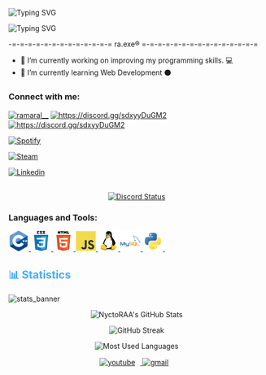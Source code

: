 <!--![logo](https://github.com/NyctoRAA/NyctoRAA/blob/main/IMG_4917.jpg)-->

<!--### print('Hello World 🌍')-->
<!--![Typing SVG](https://readme-typing-svg.herokuapp.com?color=60a5ff&lines=print)-->
<!--![Typing SVG](https://readme-typing-svg.herokuapp.com?color=ffba60&lines=Hello+World)-->
![Typing SVG](https://readme-typing-svg.herokuapp.com?color=60a5ff&lines=print('Hello+World'))

![Typing SVG](https://readme-typing-svg.herokuapp.com?color=FFFF00&lines=ra.exe®)

-=-=-=-=-=-=-=-=-=-=-=-=-= ra.exe® =-=-=-=-=-=-=-=-=-=-=-=-=-=-= 

- 🔭 I’m currently working on improving my programming skills. 💻
- 📌 I’m currently learning Web Development ⚫

<!-- - 🎮 Steam [steam_profile](https://steamcommunity.com/id/raDOTexe/)-->

<h3 align="left">Connect with me:</h3>    
     <a href="https://twitter.com/ramaral__" target="blank"><img align="center" src="https://raw.githubusercontent.com/rahuldkjain/github-profile-readme-generator/master/src/images/icons/Social/twitter.svg" alt="ramaral__" height="30" width="40" /></a>
          <a href="https://discord.gg/https://discord.gg/sdxyyDuGM2" target="blank"><img align="center" src="https://raw.githubusercontent.com/rahuldkjain/github-profile-readme-generator/master/src/images/icons/Social/discord.svg" alt="https://discord.gg/sdxyyDuGM2" height="30" width="40" /></a>
          <a href="https://github.com/NyctoRAA" target="blank"><img align="center" src="https://raw.githubusercontent.com/rahuldkjain/github-profile-readme-generator/master/src/images/icons/Social/github.svg" alt="https://discord.gg/sdxyyDuGM2" height="30" width="40" /></a>
</p>

[![Spotify](https://img.shields.io/badge/Spotify-1ED760?style=for-the-badge&logo=spotify&logoColor=white)](https://open.spotify.com/user/vzjj5ljfv43uzwgx1kzfajjfy/)


[![Steam](https://img.shields.io/badge/Steam-000000?style=for-the-badge&logo=steam&logoColor=white)](https://steamcommunity.com/id/raDOTexe/)

[![Linkedin](https://img.shields.io/badge/linkedin-%230077B5.svg?&style=for-the-badge&logo=linkedin&logoColor=white)](https://www.linkedin.com/in/rodrigo-amaral-95b04326b/)

<!--<img align="right" alt="GIF" src="https://github.com/NyctoRAA/NyctoRAA/blob/main/code.gif" width="500" height="320" />-->

<p align="left">
<p align="center">
    <br>
  <a href="https://discord.com/users/701831334884278305" target="_blank">
    <img width="45%" src="https://lanyard.cnrad.dev/api/701831334884278305?theme=dark&bg=809ecf&animated=false&hideDiscrim=true&borderRadius=30px&idleMessage=Probably%20doing%20something%20else..." alt="Discord Status"/>
    </a>


<h3 align="left">Languages and Tools:</h3>
<p align="left"> <a href="https://www.w3schools.com/cpp/" target="_blank" rel="noreferrer"> <img src="https://raw.githubusercontent.com/devicons/devicon/master/icons/cplusplus/cplusplus-original.svg" alt="cplusplus" width="40" height="40"/> </a> <a href="https://www.w3schools.com/css/" target="_blank" rel="noreferrer"> <img src="https://raw.githubusercontent.com/devicons/devicon/master/icons/css3/css3-original-wordmark.svg" alt="css3" width="40" height="40"/> </a> <a href="https://www.w3.org/html/" target="_blank" rel="noreferrer"> <img src="https://raw.githubusercontent.com/devicons/devicon/master/icons/html5/html5-original-wordmark.svg" alt="html5" width="40" height="40"/> </a> <a href="https://developer.mozilla.org/en-US/docs/Web/JavaScript" target="_blank" rel="noreferrer"> <img src="https://raw.githubusercontent.com/devicons/devicon/master/icons/javascript/javascript-original.svg" alt="javascript" width="40" height="40"/> </a> <a href="https://www.linux.org/" target="_blank" rel="noreferrer"> <img src="https://raw.githubusercontent.com/devicons/devicon/master/icons/linux/linux-original.svg" alt="linux" width="40" height="40"/> </a> <a href="https://www.mysql.com/" target="_blank" rel="noreferrer"> <img src="https://raw.githubusercontent.com/devicons/devicon/master/icons/mysql/mysql-original-wordmark.svg" alt="mysql" width="40" height="40"/> </a> <a href="https://www.python.org" target="_blank" rel="noreferrer"> <img src="https://raw.githubusercontent.com/devicons/devicon/master/icons/python/python-original.svg" alt="python" width="40" height="40"/> </a> <img src="https://cdn.jsdelivr.net/gh/devicons/devicon/icons/git/git-original.svg" style="margin-right: 14px; width: 40px;" alt=""/> <img src="https://cdn.jsdelivr.net/gh/devicons/devicon/icons/react/react-original.svg" style="margin-right: 14px; width: 40px;" alt=""/> <img src="https://cdn.jsdelivr.net/gh/devicons/devicon@latest/devicon.min.css
" style="margin-right: 14px; width: 40px;" alt=""/> </p> 
<!--<div align="center">
        <img height="150em" src="https://github-readme-stats.vercel.app/api?username=NyctoRAA&show_icons=true&theme=dark&hide_border=true&layout=compact&include_all_commits=true&count_private=true,contribs" />
        <img width="38%" src="https://github-readme-stats.vercel.app/api/top-langs?username=NyctoRAA&theme=dark&hide_border=true&layout=compact&langs_count=7" alt="Github Languages" />-->
        
<h2 style="color: #44AEFB">📊 Statistics</h2>

![stats_banner](https://user-images.githubusercontent.com/78341798/194534778-d662496c-ae00-4e8d-ae9b-b90912054e7f.gif)

<!-- Begin Stats Cards -->
<!-- Resources:  -->
<!-- Github & Languages Stats: https://github.com/anuraghazra/github-readme-stats --> 
<!-- Streak Stats: https://github.com/denvercoder1/github-readme-streak-stats -->
<!-- Change the value after ?username= to your GitHub username. -->
<div class="stats" align="center">

![NyctoRAA's GitHub Stats](https://github-readme-stats.vercel.app/api?username=NyctoRAA&hide=stars&count_private=true&show_icons=true&theme=algolia&border_radius=20)

![GitHub Streak](https://streak-stats.demolab.com?user=NyctoRAA&count_private=true&theme=algolia&border_radius=20)

![Most Used Languages](https://github-readme-stats.vercel.app/api/top-langs/?username=NyctoRAA&layout=compact&show_icons=true&theme=algolia&border_radius=20)
</div>

<!-- Begin Footer -->
<!-- Icons Resources -->
<!-- https://devicon.dev/ -->
<div class="footer" align="center" style="margin:15px;">
    <a href="https://www.youtube.com/watch?v=Gr6rBaFAOLI" target="_blank">
        <img  style="margin:0 10px 10px 0;" src="https://user-images.githubusercontent.com/78341798/194531650-698ef1b1-9cbd-4b4f-96ef-5a2ec4b5d7e6.svg" alt="youtube" width="40px"/>
    </a>
    <a href="mailto:nyctooutlet@gmail.com" target="_blank">
        <img style="margin:0 10px 10px 0;" src="https://user-images.githubusercontent.com/78341798/194531383-ddb2b774-5bb9-491c-b601-4a4a7d9792fb.svg" alt="gmail" width="40px"/>
    </a>
</div>
<!-- End Footer -->


            


